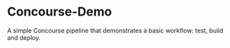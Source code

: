 # Concourse-Demo
A simple Concourse pipeline that demonstrates a basic workflow: test, build and deploy.
